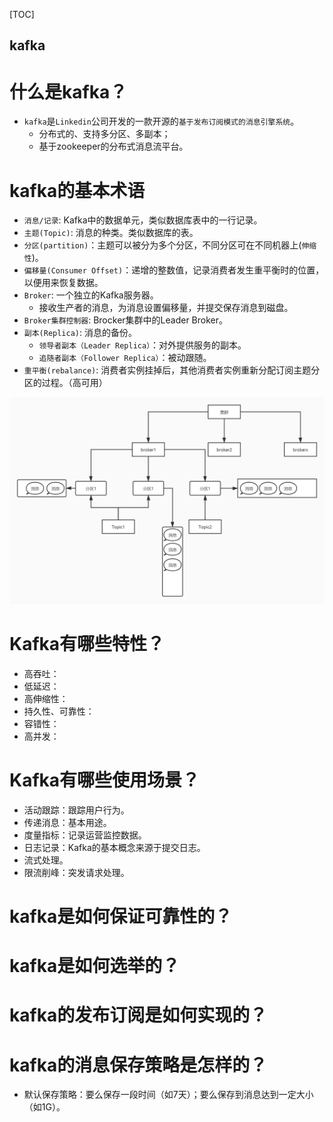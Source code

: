 [TOC]

kafka
---

# 什么是kafka？
* `kafka`是`Linkedin`公司开发的一款开源的`基于发布订阅模式的消息引擎系统`。
  * 分布式的、支持多分区、多副本；
  * 基于zookeeper的分布式消息流平台。

# kafka的基本术语
* `消息/记录`: Kafka中的数据单元，类似数据库表中的一行记录。
* `主题(Topic)`: 消息的种类。类似数据库的表。
* `分区(partition)`：主题可以被分为多个分区，不同分区可在不同机器上(`伸缩性`)。
* `偏移量(Consumer Offset)`：递增的整数值，记录消费者发生重平衡时的位置，以便用来恢复数据。
* `Broker`: 一个独立的Kafka服务器。
  * 接收生产者的消息，为消息设置偏移量，并提交保存消息到磁盘。
* `Broker集群控制器`: Brocker集群中的Leader Broker。
* `副本(Replica)`: 消息的备份。
  * `领导者副本（Leader Replica）`：对外提供服务的副本。
  * `追随者副本（Follower Replica）`：被动跟随。
* `重平衡(rebalance)`: 消费者实例挂掉后，其他消费者实例重新分配订阅主题分区的过程。（高可用）

![](./kafka.jpg)

# Kafka有哪些特性？
* 高吞吐：
* 低延迟：
* 高伸缩性：
* 持久性、可靠性：
* 容错性：
* 高并发：

# Kafka有哪些使用场景？
* 活动跟踪：跟踪用户行为。
* 传递消息：基本用途。
* 度量指标：记录运营监控数据。
* 日志记录：Kafka的基本概念来源于提交日志。
* 流式处理。
* 限流削峰：突发请求处理。


# kafka是如何保证可靠性的？


# kafka是如何选举的？


# kafka的发布订阅是如何实现的？


# kafka的消息保存策略是怎样的？
* 默认保存策略：要么保存一段时间（如7天）；要么保存到消息达到一定大小（如1G）。